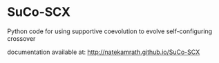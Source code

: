 SuCo-SCX
========

Python code for using supportive coevolution to evolve self-configuring crossover

documentation available at: http://natekamrath.github.io/SuCo-SCX

